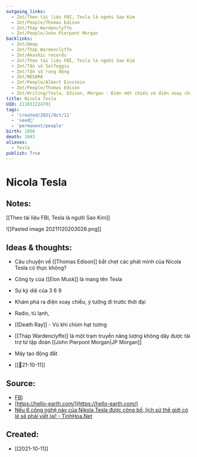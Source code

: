 ```yaml
---
outgoing_links:
  - Zet/Theo tài liệu FBI, Tesla là người Sao Kim
  - Zet/People/Thomas Edison
  - Zet/Tháp Wardenclyffe
  - Zet/People/John Pierpont Morgan
backlinks:
  - Zet/Qmap
  - Zet/Tháp Wardenclyffe
  - Zet/Akashic records
  - Zet/Theo tài liệu FBI, Tesla là người Sao Kim
  - Zet/Tần số Solfeggio
  - Zet/Tần số rung động
  - Zet/NESARA
  - Zet/People/Albert Einstein
  - Zet/People/Thomas Edison
  - Zet/Writing/Tesla, Edison, Morgan - Điện một chiều và điện xoay chiều
title: Nicola Tesla
UID: 211011224701
tags:
  - 'created/2021/Oct/11'
  - 'seed🥜'
  - 'permanent/people'
birth: 1856
death: 1943
aliases:
  - Tesla
publish: True
---
```

# Nicola Tesla

## Notes:
[[Theo tài liệu FBI, Tesla là người Sao Kim]]

![[Pasted image 20211120203028.png]]

## Ideas & thoughts:
- Câu chuyện về [[Thomas Edison]] bắt chẹt các phát minh của Nicola Tesla có thực không?
- Công ty của [[Elon Musk]] là mang tên Tesla
- Sự kỳ diệ của 3 6 9
- Khám phá ra điện xoay chiều, ý tưởng đi trước thời đại 
- Radio, tủ lạnh,
- [[Death Ray]] - Vũ khí chùm hạt tương
- [[Tháp Wardenclyffe]] là một trạm truyền năng lượng không dây được tài trợ từ tập đoàn [[John Pierpont Morgan|JP Morgan]]
- Máy tạo động đất

- [[📝21-10-11]]
## Source:
- [FBI](https://vault.fbi.gov/nikola-tesla)
- [https://hello-earth.com/](https://hello-earth.com/)
- [Nếu 6 công nghệ này của Nikola Tesla được công bố, lịch sử thế giới có lẽ sẽ phải viết lại! - TinhHoa.Net](https://tinhhoa.net/neu-6-cong-nghe-nay-cua-nikola-tesla-duoc-cong-bo-lich-su-the-gioi-co-le-se-phai-viet-lai.html)
## Created:
- [[2021-10-11]]
